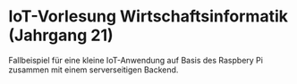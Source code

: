 IoT-Vorlesung Wirtschaftsinformatik (Jahrgang 21)
=================================================

Fallbeispiel für eine kleine IoT-Anwendung auf Basis des Raspbery Pi zusammen
mit einem serverseitigen Backend.